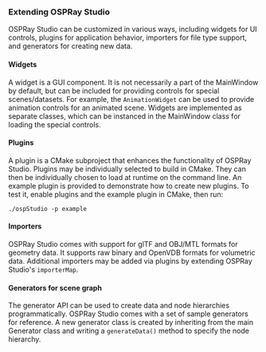 ### Extending OSPRay Studio

OSPRay Studio can be customized in various ways, including widgets for UI
controls, plugins for application behavior, importers for file type support,
and generators for creating new data.
 
#### Widgets

A widget is a GUI component. It is not necessarily a part of the MainWindow by
default, but can be included for providing controls for special
scenes/datasets. For example, the `AnimationWidget` can be used to provide
animation controls for an animated scene. Widgets are implemented as separate
classes, which can be instanced in the MainWindow class for loading the special
controls.

#### Plugins

A plugin is a CMake subproject that enhances the functionality of OSPRay
Studio. Plugins may be individually selected to build in CMake. They can then
be individually chosen to load at runtime on the command line.  An example
plugin is provided to demonstrate how to create new plugins. To test it, enable
plugins and the example plugin in CMake, then run:

```
./ospStudio -p example
```
 
#### Importers

OSPRay Studio comes with support for glTF and OBJ/MTL formats for geometry
data. It supports raw binary and OpenVDB formats for volumetric data.
Additional importers may be added via plugins by extending OSPRay Studio's
`importerMap`.

#### Generators for scene graph

The generator API can be used to create data and node hierarchies
programmatically.  OSPRay Studio comes with a set of sample generators for
reference. A new generator class is created by inheriting from the main
Generator class and writing a `generateData()` method to specify the node
hierarchy.
